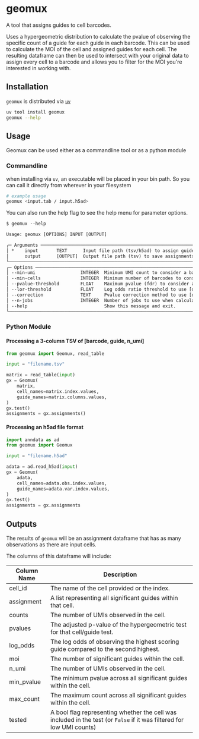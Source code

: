 # geomux

A tool that assigns guides to cell barcodes.

Uses a hypergeometric distribution to calculate the pvalue of observing the
specific count of a guide for each guide in each barcode.
This can be used to calculate the MOI of the cell and assigned guides for each cell.
The resulting dataframe can then be used to intersect with your original data
to assign every cell to a barcode and allows you to filter
for the MOI you're interested in working with.

## Installation

`geomux` is distributed via [`uv`](https://docs.astral.sh/uv/)

```bash
uv tool install geomux
geomux --help
```

## Usage

Geomux can be used either as a commandline tool or as a python module

### Commandline

when installing via `uv`, an executable will be placed in your bin path. So you can call it directly from wherever in your filesystem

```bash
# example usage
geomux <input.tab / input.h5ad>
```

You can also run the help flag to see the help menu for parameter options.

```txt
$ geomux --help

Usage: geomux [OPTIONS] INPUT [OUTPUT]

╭─ Arguments ───────────────────────────────────────────────────────────────╮
│ *    input       TEXT      Input file path (tsv/h5ad) to assign guides. [default: None] [required]                   │
│      output      [OUTPUT]  Output file path (tsv) to save assignments. [default: geomux.tsv]                         │
╰───────────────────────────────────────────────────────────────────────╯
╭─ Options ─────────────────────────────────────────────────────────────────╮
│ --min-umi                 INTEGER  Minimum UMI count to consider a barcode [default: 5]                              │
│ --min-cells               INTEGER  Minimum number of barcodes to consider a guide [default: 100]                     │
│ --pvalue-threshold        FLOAT    Maximum pvalue (fdr) to consider a guide-assignment [default: 0.05]               │
│ --lor-threshold           FLOAT    Log odds ratio threshold to use [default: 10.0]                                   │
│ --correction              TEXT     Pvalue correction method to use [default: bh]                                     │
│ --n-jobs                  INTEGER  Number of jobs to use when calculating hypergeometric distributions [default: 1]  │
│ --help                             Show this message and exit.                                                       │
╰───────────────────────────────────────────────────────────────────────╯
```

### Python Module

#### Processing a 3-column TSV of [barcode, guide, n_umi]

```python
from geomux import Geomux, read_table

input = "filename.tsv"

matrix = read_table(input)
gx = Geomux(
    matrix,
    cell_names=matrix.index.values,
    guide_names=matrix.columns.values,
)
gx.test()
assignments = gx.assignments()
```

#### Processing an h5ad file format

```python
import anndata as ad
from geomux import Geomux

input = "filename.h5ad"

adata = ad.read_h5ad(input)
gx = Geomux(
    adata,
    cell_names=adata.obs.index.values,
    guide_names=adata.var.index.values,
)
gx.test()
assignments = gx.assignments
```

## Outputs

The results of `geomux` will be an assignment dataframe that has as many
observations as there are input cells.

The columns of this dataframe will include:

| Column Name | Description |
| ----------- | ----------- |
| cell_id | The name of the cell provided or the index. |
| assignment | A list representing all significant guides within that cell. |
| counts | The number of UMIs observed in the cell. |
| pvalues | The adjusted p-value of the hypergeometric test for that cell/guide test. |
| log_odds | The log odds of observing the highest scoring guide compared to the second highest. |
| moi | The number of significant guides within the cell. |
| n_umi | The number of UMIs observed in the cell. |
| min_pvalue | The minimum pvalue across all significant guides within the cell. |
| max_count | The maximum count across all significant guides within the cell. |
| tested | A bool flag representing whether the cell was included in the test (or `False` if it was filtered for low UMI counts) |
